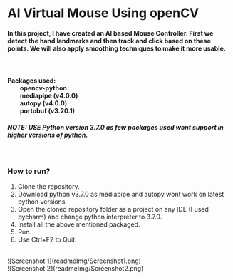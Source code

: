 # AI Virtual Mouse Using openCV

<div>
<h4>
In this project, I have created an AI based Mouse Controller. First we detect the hand landmarks and then track and click based on these points. We will also apply smoothing techniques to make it more usable.
</h4>
<br>
<h4>Packages used: <br>&emsp;&emsp;opencv-python<br>&emsp;&emsp;mediapipe (v4.0.0)<br>&emsp;&emsp;autopy (v4.0.0)<br>&emsp;&emsp;portobuf (v3.20.1)</h4>

<h5>NOTE: USE Python version 3.7.0 as few packages used wont support in higher versions of python.</h5>
<br>
<h3>How to run?</h3>
<ol>
  <li>Clone the repository.</li>
  <li>Download python v3.7.0 as mediapipe and autopy wont work on latest python versions.</li>
  <li>Open the cloned repository folder as a project on any IDE (I used pycharm) and change python interpreter to 3.7.0.</li>
  <li>Install all the above mentioned packaged.</li>
  <li>Run.</li>
  <li>Use Ctrl+F2 to Quit.</li>
</ol>
<br>
![Screenshot 1](readmeImg/Screenshot1.png)
<br>
![Screenshot 2](readmeImg/Screenshot2.png)

</div>
